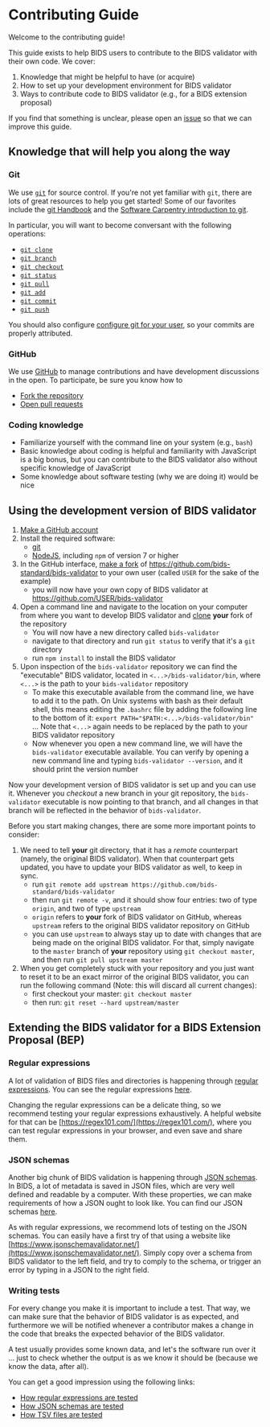 # Contributing Guide

Welcome to the contributing guide!

This guide exists to help BIDS users to contribute to the BIDS validator with
their own code. We cover:

1. Knowledge that might be helpful to have (or acquire)
1. How to set up your development environment for BIDS validator
1. Ways to contribute code to BIDS validator (e.g., for a BIDS extension
   proposal)

If you find that something is unclear, please open an [issue](https://github.com/bids-standard/bids-validator/issues)
so that we can improve this guide.

## Knowledge that will help you along the way

### Git

We use [`git`][link_git] for source control.
If you're not yet familiar with `git`, there are lots of great resources to help you
get started!
Some of our favorites include the [git Handbook][link_handbook] and
the [Software Carpentry introduction to git][link_swc_intro].

In particular, you will want to become conversant with the following operations:

- [`git clone`](https://git-scm.com/docs/git-clone)
- [`git branch`](https://git-scm.com/docs/git-branch)
- [`git checkout`](https://git-scm.com/docs/git-checkout)
- [`git status`](https://git-scm.com/docs/git-status)
- [`git pull`](https://git-scm.com/docs/git-pull)
- [`git add`](https://git-scm.com/docs/git-add)
- [`git commit`](https://git-scm.com/docs/git-commit)
- [`git push`](https://git-scm.com/docs/git-push)

You should also configure [configure git for your
user](https://git-scm.com/book/en/v2/Customizing-Git-Git-Configuration), so your commits
are properly attributed.

### GitHub

We use [GitHub](https://github.com) to manage contributions and have development
discussions in the open.
To participate, be sure you know how to

- [Fork the repository][link_fork]
- [Open pull requests][link_pullrequest]

### Coding knowledge

- Familiarize yourself with the command line on your system (e.g., `bash`)
- Basic knowledge about coding is helpful and familiarity with JavaScript
  is a big bonus, but you can contribute to the BIDS validator also without
  specific knowledge of JavaScript
- Some knowledge about software testing (why we are doing it) would be nice

## Using the development version of BIDS validator

1. [Make a GitHub account][link_signupinstructions]
1. Install the required software:
   - [git](https://git-scm.com/book/en/v2/Getting-Started-Installing-Git)
   - [NodeJS](https://nodejs.org/en/download/), including `npm` of version 7 or higher
1. In the GitHub interface, [make a fork][link_fork] of
   https://github.com/bids-standard/bids-validator to your own user (called `USER` for the
   sake of the example)
   - you will now have your own copy of BIDS validator at https://github.com/USER/bids-validator
1. Open a command line and navigate to the location on your computer from where
   you want to develop BIDS validator and [clone][link_clone] **your**
   fork of the repository
   - You will now have a new directory called `bids-validator`
   - navigate to that directory and run `git status` to verify that it's a `git`
     directory
   - run `npm install` to install the BIDS validator
1. Upon inspection of the `bids-validator` repository we can find the
   "executable" BIDS validator, located in `<...>/bids-validator/bin`, where
   `<...>` is the path to your `bids-validator` repository
   - To make this executable available from the command line, we have to add it
     to the path. On Unix systems with bash as their default shell, this means
     editing the `.bashrc` file by adding the following line to the bottom of
     it: `export PATH="$PATH:<...>/bids-validator/bin"` ... Note that `<...>`
     again needs to be replaced by the path to your BIDS validator repository
   - Now whenever you open a new command line, we will have the `bids-validator`
     executable available. You can verify by opening a new command line and
     typing `bids-validator --version`, and it should print the version number

Now your development version of BIDS validator is set up and you can use it.
Whenever you _checkout_ a new branch in your git repository, the
`bids-validator` executable is now pointing to that branch, and all changes in
that branch will be reflected in the behavior of `bids-validator`.

Before you start making changes, there are some more important points to
consider:

1. We need to tell **your** git directory, that it has a _remote_
   counterpart (namely, the original BIDS validator). When that counterpart
   gets updated, you have to update your BIDS validator as well, to keep in
   sync.
   - run `git remote add upstream https://github.com/bids-standard/bids-validator`
   - then run `git remote -v`, and it should show four entries: two of type
     `origin`, and two of type `upstream`
   - `origin` refers to **your** fork of BIDS validator on GitHub, whereas
     `upstream` refers to the original BIDS validator repository on GitHub
   - you can use `upstream` to always stay up to date with changes that are
     being made on the original BIDS validator. For that, simply navigate to
     the `master` branch of **your** repository using `git checkout master`,
     and then run `git pull upstream master`
1. When you get completely stuck with your repository and you just want to
   reset it to be an exact mirror of the original BIDS validator, you can
   run the following command (Note: this will discard all current changes):
   - first checkout your master: `git checkout master`
   - then run: `git reset --hard upstream/master`

## Extending the BIDS validator for a BIDS Extension Proposal (BEP)

### Regular expressions

A lot of validation of BIDS files and directories is happening through
[regular expressions](https://en.wikipedia.org/wiki/Regular_expression).
You can see the regular expressions
[here](https://github.com/bids-standard/bids-validator/tree/master/bids-validator/bids_validator/rules).

Changing the regular expressions can be a delicate thing, so we recommend
testing your regular expressions exhaustively. A helpful website for that can
be [https://regex101.com/](https://regex101.com/), where you can test regular
expressions in your browser, and even save and share them.

### JSON schemas

Another big chunk of BIDS validation is happening through [JSON schemas](https://json-schema.org/).
In BIDS, a lot of metadata is saved in JSON files, which are very well defined
and readable by a computer. With these properties, we can make requirements of
how a JSON ought to look like. You can find our JSON schemas
[here](https://github.com/bids-standard/bids-validator/tree/master/bids-validator/validators/json/schemas).

As with regular expressions, we recommend lots of testing on the JSON schemas.
You can easily have a first try of that using a website like
[https://www.jsonschemavalidator.net/](https://www.jsonschemavalidator.net/).
Simply copy over a schema from BIDS validator to the left field, and try to
comply to the schema, or trigger an error by typing in a JSON to the right
field.

### Writing tests

For every change you make it is important to include a test. That way, we can
make sure that the behavior of BIDS validator is as expected, and furthermore
we will be notified whenever a contributor makes a change in the code that
breaks the expected behavior of the BIDS validator.

A test usually provides some known data, and let's the software run over it ...
just to check whether the output is as we know it should be (because we know
the data, after all).

You can get a good impression using the following links:

- [How regular expressions are tested](https://github.com/bids-standard/bids-validator/blob/master/bids-validator/tests/type.spec.js)
- [How JSON schemas are tested](https://github.com/bids-standard/bids-validator/blob/master/bids-validator/tests/json.spec.js)
- [How TSV files are tested](https://github.com/bids-standard/bids-validator/blob/master/bids-validator/tests/tsv.spec.js)

[link_git]: https://git-scm.com/
[link_handbook]: https://guides.github.com/introduction/git-handbook/
[link_swc_intro]: http://swcarpentry.github.io/git-novice/
[link_signupinstructions]: https://help.github.com/articles/signing-up-for-a-new-github-account
[link_pullrequest]: https://help.github.com/articles/creating-a-pull-request-from-a-fork
[link_fork]: https://help.github.com/articles/fork-a-repo/
[link_clone]: https://help.github.com/articles/cloning-a-repository
